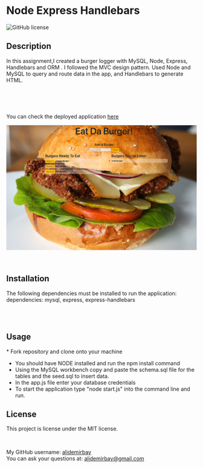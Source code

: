 # Node Express Handlebars
![GitHub license](https://img.shields.io/badge/license-MIT-brightgreen)

## Description
In this assignment,I created a burger logger with MySQL, Node, Express, Handlebars and  ORM . I  followed the MVC design pattern. Used Node and MySQL to query and route data in the app, and Handlebars to generate  HTML.

<br /> 
<br /> 
<br /> 

You can check the deployed application  [here](https://ademir-burger.herokuapp.com/) 

![screenshot1 ](sc-1.png)
<br /> 


<br /> 



## Installation
The following  dependencies must be installed to run the application: 
dependencies: mysql, express, express-handlebars

<br /> 
<br /> 

## Usage
​​* Fork repository and clone onto your machine
* You should have NODE installed and run the npm install command
* Using the MySQL workbench copy and paste the schema.sql file for the tables and the seed.sql to insert data.
* In the app.js file enter your database credentials
* To start the application type "node start.js" into the command line  and run.

## License
This project is license under the MIT license.



<br /> 

My GitHub username: [alidemirbay](https://github.com/alidemirbay)
<br />
You can ask your questions at: alidemirbay@gmail.com